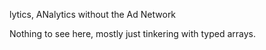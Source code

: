 lytics, ANalytics without the Ad Network

Nothing to see here, mostly just tinkering with typed arrays.
